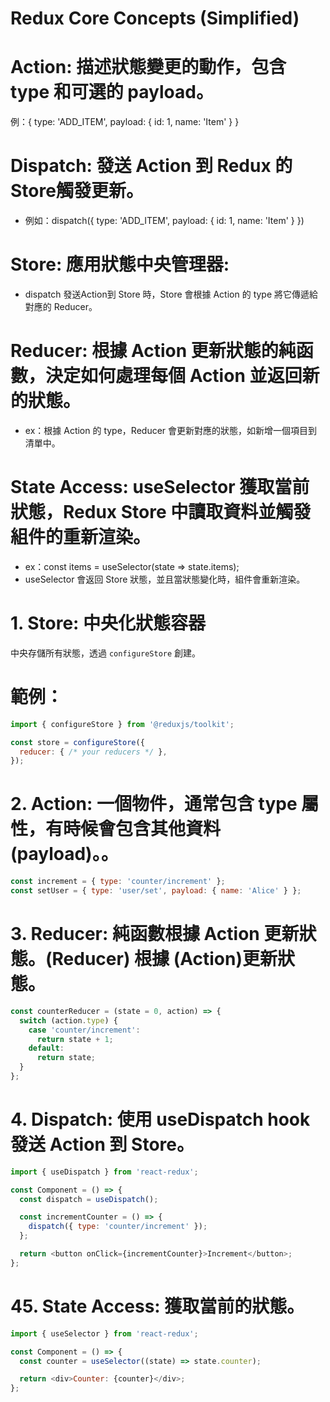 # Redux Core Concepts (Simplified)

# Action: 描述狀態變更的動作，包含 type 和可選的 payload。
  例：{ type: 'ADD_ITEM', payload: { id: 1, name: 'Item' } }
  
# Dispatch: 發送 Action 到 Redux 的 Store觸發更新。
- 例如：dispatch({ type: 'ADD_ITEM', payload: { id: 1, name: 'Item' } })

# Store: 應用狀態中央管理器:
- dispatch 發送Action到 Store 時，Store 會根據 Action 的 type 將它傳遞給對應的 Reducer。

# Reducer: 根據 Action 更新狀態的純函數，決定如何處理每個 Action 並返回新的狀態。
- ex：根據 Action 的 type，Reducer 會更新對應的狀態，如新增一個項目到清單中。

# State Access: useSelector 獲取當前狀態，Redux Store 中讀取資料並觸發組件的重新渲染。
- ex：const items = useSelector(state => state.items);
- useSelector 會返回 Store 狀態，並且當狀態變化時，組件會重新渲染。

# 1. Store: 中央化狀態容器
中央存儲所有狀態，透過 `configureStore` 創建。
# 範例：
```javascript
import { configureStore } from '@reduxjs/toolkit';

const store = configureStore({
  reducer: { /* your reducers */ },
});
```

# 2. Action: 一個物件，通常包含 type 屬性，有時候會包含其他資料 (payload)。。
```javascript
const increment = { type: 'counter/increment' };
const setUser = { type: 'user/set', payload: { name: 'Alice' } };
```


# 3. Reducer: 純函數根據 Action 更新狀態。(Reducer) 根據 (Action)更新狀態。
```javascript
const counterReducer = (state = 0, action) => {
  switch (action.type) {
    case 'counter/increment':
      return state + 1;
    default:
      return state;
  }
};
```

# 4. Dispatch: 使用 useDispatch hook 發送 Action 到 Store。
```javascript
import { useDispatch } from 'react-redux';

const Component = () => {
  const dispatch = useDispatch();

  const incrementCounter = () => {
    dispatch({ type: 'counter/increment' });
  };

  return <button onClick={incrementCounter}>Increment</button>;
};
```

# 45. State Access: 獲取當前的狀態。
```javascript
import { useSelector } from 'react-redux';

const Component = () => {
  const counter = useSelector((state) => state.counter);

  return <div>Counter: {counter}</div>;
};
```

